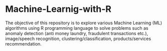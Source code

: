 # Machine-Learnig-with-R
The objective of this repository is to explore various Machine Learning (ML) algorithms using R programming language to solve problems such as anomaly detection (anti money laundry, fraudulent transactions etc.), image/speech recognition, clustering/classification, products/services recommendation.
